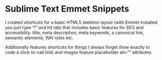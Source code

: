 Sublime Text Emmet Snippets
===========================

I created shortcuts for a basic HTML5 skeleton layout (with Emmet installed you just type “!” and hit tab) that includes basic features for SEO and accessibility: title, meta description, meta keywords, a canonical link, semantic elements, WAI roles etc.

Additionally features shortcuts for things I always forget (how exactly to code a click-to-call link) and images feature placeholder alt=“” attributes.